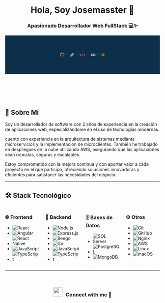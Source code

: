 <div align="center">
<h1>Hola, Soy Josemasster 👋</h1> 
</div>
<h3 align="center">
 Apasionado Desarrollador Web FullStack 💻✨ 
</h3>
<img src="./img/banner.jpeg"/>

<br><br>
---
## 🚀 Sobre Mí
Soy un desarrollador de software con 2 años de experiencia en la creación de aplicaciones web, especializándome en el uso de tecnologías modernas.

 cuento con experiencia en la arquitectura de sistemas mediante microservicios y la implementación de microclientes. También he trabajado en despliegues en la nube utilizando AWS, asegurando que las aplicaciones sean robustas, seguras y escalables.

Estoy comprometido con la mejora continua y con aportar valor a cada proyecto en el que participo, ofreciendo soluciones innovadoras y eficientes para satisfacer las necesidades del negocio.

---

## 🛠️ Stack Tecnológico  

<div style="display: flex; justify-content: center; gap: 20px;">

<!-- Primera Columna -->
<div style="flex: 1;">
  <h3>🌐 Frontend</h3>
  <ul>
    <li><img src="https://img.shields.io/badge/React-20232A?style=flat&logo=react&logoColor=61DAFB" alt="React"></li>
    <li><img src="https://img.shields.io/badge/Angular-DD0031?style=flat&logo=angular&logoColor=white" alt="Angular"></li>
    <li><img src="https://img.shields.io/badge/React_Native-20232A?style=flat&logo=react&logoColor=61DAFB" alt="React Native"></li>
    <li><img src="https://img.shields.io/badge/JavaScript-F7DF1E?style=flat&logo=javascript&logoColor=black" alt="JavaScript"></li>
    <li><img src="https://img.shields.io/badge/TypeScript-3178C6?style=flat&logo=typescript&logoColor=white" alt="TypeScript"></li>
  </ul>
</div>

<!-- Segunda Columna -->
<div style="flex: 1;">
  <h3>🔧 Backend</h3>
  <ul>
    <li><img src="https://img.shields.io/badge/Node.js-43853D?style=flat&logo=node.js&logoColor=white" alt="Node.js"></li>
    <li><img src="https://img.shields.io/badge/Express.js-404D59?style=flat" alt="Express.js"></li>
    <li><img src="https://img.shields.io/badge/Beego-35495E?style=flat&logo=go&logoColor=white" alt="Beego"></li>
    <li><img src="https://img.shields.io/badge/Go-00ADD8?style=flat&logo=go&logoColor=white" alt="Go"></li>
    <li><img src="https://img.shields.io/badge/JavaScript-F7DF1E?style=flat&logo=javascript&logoColor=black" alt="JavaScript"></li>
    <li><img src="https://img.shields.io/badge/TypeScript-3178C6?style=flat&logo=typescript&logoColor=white" alt="TypeScript"></li>
  </ul>
</div>

<!-- Tercera Columna -->
<div style="flex: 1;">
  <h3>🗄️ Bases de Datos</h3>
  <ul>
    <li><img src="https://img.shields.io/badge/SQL_Server-CC2927?style=flat&logo=microsoft-sql-server&logoColor=white" alt="SQL Server"></li>
    <li><img src="https://img.shields.io/badge/PostgreSQL-336791?style=flat&logo=postgresql&logoColor=white" alt="PostgreSQL"></li>
    <li><img src="https://img.shields.io/badge/MongoDB-47A248?style=flat&logo=mongodb&logoColor=white" alt="MongoDB"></li>
  </ul>
  
</div>

<div style="flex: 1;">
<h3>⚙️ Otros</h3>
  <ul>
    <li><img src="https://img.shields.io/badge/Git-F05032?style=flat&logo=git&logoColor=white" alt="Git"></li>
    <li><img src="https://img.shields.io/badge/GitHub-181717?style=flat&logo=github&logoColor=white" alt="GitHub"></li>
    <li><img src="https://img.shields.io/badge/Nginx-009639?style=flat&logo=nginx&logoColor=white" alt="Nginx"></li>
    <li><img src="https://img.shields.io/badge/AWS-232F3E?style=flat&logo=amazon-aws&logoColor=white" alt="AWS"></li>
    <li><img src="https://img.shields.io/badge/Linux-FCC624?style=flat&logo=linux&logoColor=black" alt="Linux"></li>
    <li><img src="https://img.shields.io/badge/macOS-000000?style=flat&logo=apple&logoColor=white" alt="macOS"></li>
  </ul>
</div>

</div>

---



<br/>
<h3 align="center" > <img src="https://media.giphy.com/media/iY8CRBdQXODJSCERIr/giphy.gif" width="30" height="30" style="margin-right: 10px;">Connect with me 🤝 </h3>



 
